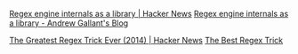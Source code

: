 
[Regex engine internals as a library | Hacker News](https://news.ycombinator.com/item?id=36600263)
[Regex engine internals as a library - Andrew Gallant's Blog](https://blog.burntsushi.net/regex-internals/)

[The Greatest Regex Trick Ever (2014) | Hacker News](https://news.ycombinator.com/item?id=27774584)
[The Best Regex Trick](https://rexegg.com/regex-best-trick.html)
